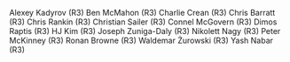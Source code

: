 Alexey Kadyrov (R3)
Ben McMahon (R3)
Charlie Crean (R3)
Chris Barratt (R3)
Chris Rankin (R3)
Christian Sailer (R3)
Connel McGovern (R3)
Dimos Raptis (R3)
HJ Kim (R3)
Joseph Zuniga-Daly (R3)
Nikolett Nagy (R3)
Peter McKinney (R3)
Ronan Browne (R3)
Waldemar Żurowski (R3)
Yash Nabar (R3)
